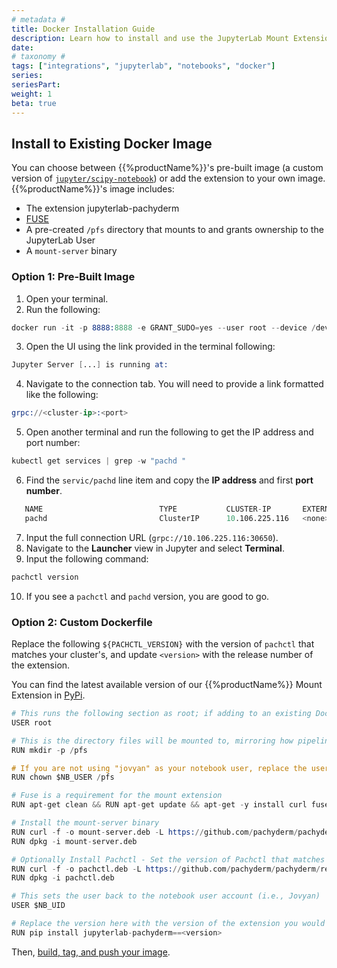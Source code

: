 ```yaml
---
# metadata # 
title: Docker Installation Guide
description: Learn how to install and use the JupyterLab Mount Extension using a Docker image.
date: 
# taxonomy #
tags: ["integrations", "jupyterlab", "notebooks", "docker"]
series:
seriesPart:
weight: 1
beta: true 
---
```



## Install to Existing Docker Image 

You can choose between {{%productName%}}'s pre-built image (a custom version of [`jupyter/scipy-notebook`](https://jupyter-docker-stacks.readthedocs.io/en/latest/using/selecting.html#jupyter-scipy-notebook)) or add the extension to your own image. {{%productName%}}'s image includes:

- The extension jupyterlab-pachyderm
- [FUSE](https://osxfuse.github.io/)
- A pre-created `/pfs` directory that mounts to and grants ownership to the JupyterLab User
- A `mount-server` binary 

### Option 1: Pre-Built Image

1. Open your terminal.
2. Run the following:
 ```s
 docker run -it -p 8888:8888 -e GRANT_SUDO=yes --user root --device /dev/fuse --privileged --entrypoint /opt/conda/bin/jupyter pachyderm/notebooks-user:v{{% extensionJupyterLab %}}  lab --allow-root
 ```
3. Open the UI using the link provided in the terminal following:
 ```s
 Jupyter Server [...] is running at:
 ```
4. Navigate to the connection tab. You will need to provide a link formatted like the following:
 ```s
 grpc://<cluster-ip>:<port>
 ```
5. Open another terminal and run the following to get the IP address and port number:
  ```s
  kubectl get services | grep -w "pachd "
  ```
6. Find the `servic/pachd` line item and copy the **IP address** and first **port number**.
    
 ```s
    NAME                          TYPE           CLUSTER-IP       EXTERNAL-IP   PORT
    pachd                         ClusterIP      10.106.225.116   <none>        30650/TCP,30657/TCP,30658/TCP,30600/TCP,30656/TCP
 ```
7. Input the full connection URL (`grpc://10.106.225.116:30650`).
8. Navigate to the **Launcher** view in Jupyter and select **Terminal**.
9. Input the following command:
 ```s
 pachctl version
 ```
10. If you see a `pachctl` and `pachd` version, you are good to go.


### Option 2: Custom Dockerfile 

Replace the following `${PACHCTL_VERSION}` with the version of `pachctl` that matches your cluster's, and update `<version>` with the release number of the extension.

You can find the latest available version of our {{%productName%}} Mount Extension in [PyPi](https://pypi.org/project/jupyterlab-pachyderm/). 

```s
# This runs the following section as root; if adding to an existing Dockerfile, set the user back to whatever you need. 
USER root

# This is the directory files will be mounted to, mirroring how pipelines are run. 
RUN mkdir -p /pfs 

# If you are not using "jovyan" as your notebook user, replace the user here. 
RUN chown $NB_USER /pfs

# Fuse is a requirement for the mount extension 
RUN apt-get clean && RUN apt-get update && apt-get -y install curl fuse 

# Install the mount-server binary
RUN curl -f -o mount-server.deb -L https://github.com/pachyderm/pachyderm/releases/download/v${PACHCTL_VERSION}/mount-server_${PACHCTL_VERSION}_amd64.deb
RUN dpkg -i mount-server.deb

# Optionally Install Pachctl - Set the version of Pachctl that matches your cluster deployment. 
RUN curl -f -o pachctl.deb -L https://github.com/pachyderm/pachyderm/releases/download/v${PACHCTL_VERSION}/pachctl_${PACHCTL_VERSION}_amd64.deb 
RUN dpkg -i pachctl.deb

# This sets the user back to the notebook user account (i.e., Jovyan) 
USER $NB_UID

# Replace the version here with the version of the extension you would like to install from https://pypi.org/project/jupyterlab-pachyderm/ 
RUN pip install jupyterlab-pachyderm==<version> 
```

Then, [build, tag, and push your image](../developer-workflow/working-with-pipelines/#step-2-build-your-docker-image).